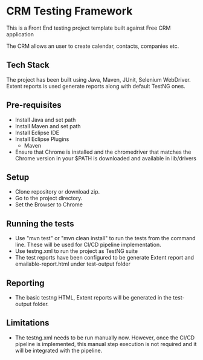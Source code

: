 # CRM Testing Framework
This is a Front End testing project template built against Free CRM application

The CRM allows an user to create calendar, contacts, companies etc.

## **Tech Stack**
The project has been built using Java, Maven, JUnit, Selenium WebDriver. Extent reports is used generate reports along with default TestNG ones. 

## **Pre-requisites**
* Install Java and set path
* Install Maven and set path
* Install Eclipse IDE
* Install Eclipse Plugins
  - Maven
* Ensure that Chrome is installed and the chromedriver that matches the Chrome version in your $PATH is downloaded and available in lib/drivers 

## **Setup**
* Clone repository or download zip.
* Go to the project directory.
* Set the Browser to Chrome 
  
## **Running the tests**
* Use "mvn test" or "mvn clean install" to run the tests from the command line. These will be used for CI/CD pipeline implementation.
* Use testng.xml to run the project as TestNG suite
* The test reports have been configured to be generate Extent report and emailable-report.html under test-output folder

## **Reporting**
* The basic testng HTML, Extent reports will be generated in the test-output folder.


## **Limitations**
* The testng.xml needs to be run manually now. However, once the CI/CD pipeline is implemented, this manual step execution is not  required and it will be integrated with the pipeline.
